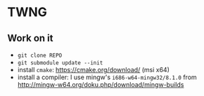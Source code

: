 # TWNG

## Work on it
- `git clone REPO`
- `git submodule update --init`
- install `cmake`: https://cmake.org/download/ (msi x64)
- install a compiler: I use mingw's `i686-w64-mingw32/8.1.0` from http://mingw-w64.org/doku.php/download/mingw-builds
